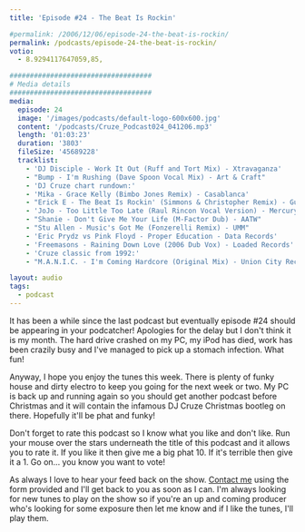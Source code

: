 ```yaml
---
title: 'Episode #24 - The Beat Is Rockin'

#permalink: /2006/12/06/episode-24-the-beat-is-rockin/
permalink: /podcasts/episode-24-the-beat-is-rockin/
votio:
  - 8.9294117647059,85,

###################################
# Media details
###################################
media:
  episode: 24
  image: '/images/podcasts/default-logo-600x600.jpg'
  content: '/podcasts/Cruze_Podcast024_041206.mp3'
  length: '01:03:23'
  duration: '3803'
  fileSize: '45689228'
  tracklist:
    - 'DJ Disciple - Work It Out (Ruff and Tort Mix) - Xtravaganza'
    - "Bump - I'm Rushing (Dave Spoon Vocal Mix) - Art & Craft"
    - 'DJ Cruze chart rundown:'
    - 'Mika - Grace Kelly (Bimbo Jones Remix) - Casablanca'
    - "Erick E - The Beat Is Rockin' (Simmons & Christopher Remix) - Gusto Records"
    - 'JoJo - Too Little Too Late (Raul Rincon Vocal Version) - Mercury Records'
    - "Shanie - Don't Give Me Your Life (M-Factor Dub) - AATW"
    - "Stu Allen - Music's Got Me (Fonzerelli Remix) - UMM"
    - 'Eric Prydz vs Pink Floyd - Proper Education - Data Records'
    - 'Freemasons - Raining Down Love (2006 Dub Vox) - Loaded Records'
    - 'Cruze classic from 1992:'
    - "M.A.N.I.C. - I'm Coming Hardcore (Original Mix) - Union City Recording"

layout: audio
tags:
  - podcast
---
```


It has been a while since the last podcast but eventually episode #24 should be appearing in your podcatcher! Apologies for the delay but I don't think it is my month. The hard drive crashed on my PC, my iPod has died, work has been crazily busy and I've managed to pick up a stomach infection. What fun!

Anyway, I hope you enjoy the tunes this week. There is plenty of funky house and dirty electro to keep you going for the next week or two. My PC is back up and running again so you should get another podcast before Christmas and it will contain the infamous DJ Cruze Christmas bootleg on there. Hopefully it'll be phat and funky!

Don't forget to rate this podcast so I know what you like and don't like. Run your mouse over the stars underneath the title of this podcast and it allows you to rate it. If you like it then give me a big phat 10. If it's terrible then give it a 1. Go on... you know you want to vote!

As always I love to hear your feed back on the show. [Contact me][1] using the form provided and I'll get back to you as soon as I can. I'm always looking for new tunes to play on the show so if you're an up and coming producer who's looking for some exposure then let me know and if I like the tunes, I'll play them.

[1]: /contact
